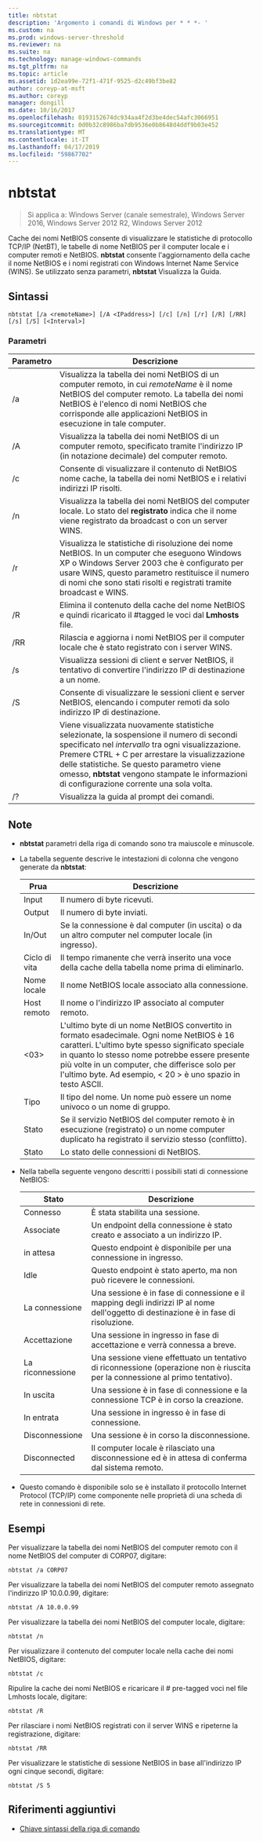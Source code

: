 ```yaml
---
title: nbtstat
description: 'Argomento i comandi di Windows per * * *- '
ms.custom: na
ms.prod: windows-server-threshold
ms.reviewer: na
ms.suite: na
ms.technology: manage-windows-commands
ms.tgt_pltfrm: na
ms.topic: article
ms.assetid: 1d2ea99e-72f1-471f-9525-d2c49bf3be82
author: coreyp-at-msft
ms.author: coreyp
manager: dongill
ms.date: 10/16/2017
ms.openlocfilehash: 0193152674dc934aa4f2d3be4dec54afc3066951
ms.sourcegitcommit: 0d0b32c8986ba7db9536e0b8648d4ddf9b03e452
ms.translationtype: MT
ms.contentlocale: it-IT
ms.lasthandoff: 04/17/2019
ms.locfileid: "59867702"
---
```

# <a name="nbtstat"></a>nbtstat

>Si applica a: Windows Server (canale semestrale), Windows Server 2016, Windows Server 2012 R2, Windows Server 2012

Cache dei nomi NetBIOS consente di visualizzare le statistiche di protocollo TCP/IP (NetBT), le tabelle di nome NetBIOS per il computer locale e i computer remoti e NetBIOS. **nbtstat** consente l'aggiornamento della cache il nome NetBIOS e i nomi registrati con Windows Internet Name Service (WINS). Se utilizzato senza parametri, **nbtstat** Visualizza la Guida. 

## <a name="syntax"></a>Sintassi

```
nbtstat [/a <remoteName>] [/A <IPaddress>] [/c] [/n] [/r] [/R] [/RR] [/s] [/S] [<Interval>]
```

### <a name="parameters"></a>Parametri

|Parametro|Descrizione|
|-------|--------|
|/a <remoteName>|Visualizza la tabella dei nomi NetBIOS di un computer remoto, in cui *remoteName* è il nome NetBIOS del computer remoto. La tabella dei nomi NetBIOS è l'elenco di nomi NetBIOS che corrisponde alle applicazioni NetBIOS in esecuzione in tale computer.|
|/A <IPaddress>|Visualizza la tabella dei nomi NetBIOS di un computer remoto, specificato tramite l'indirizzo IP (in notazione decimale) del computer remoto.|
|/c|Consente di visualizzare il contenuto di NetBIOS nome cache, la tabella dei nomi NetBIOS e i relativi indirizzi IP risolti.|
|/n|Visualizza la tabella dei nomi NetBIOS del computer locale. Lo stato del **registrato** indica che il nome viene registrato da broadcast o con un server WINS.|
|/r|Visualizza le statistiche di risoluzione dei nome NetBIOS. In un computer che eseguono Windows XP o Windows Server 2003 che è configurato per usare WINS, questo parametro restituisce il numero di nomi che sono stati risolti e registrati tramite broadcast e WINS.|
|/R|Elimina il contenuto della cache del nome NetBIOS e quindi ricaricato il #tagged le voci dal **Lmhosts** file.|
|/RR|Rilascia e aggiorna i nomi NetBIOS per il computer locale che è stato registrato con i server WINS.|
|/s|Visualizza sessioni di client e server NetBIOS, il tentativo di convertire l'indirizzo IP di destinazione a un nome.|
|/S|Consente di visualizzare le sessioni client e server NetBIOS, elencando i computer remoti da solo indirizzo IP di destinazione.|
|<Interval>|Viene visualizzata nuovamente statistiche selezionate, la sospensione il numero di secondi specificato nel *intervallo* tra ogni visualizzazione. Premere CTRL + C per arrestare la visualizzazione delle statistiche. Se questo parametro viene omesso, **nbtstat** vengono stampate le informazioni di configurazione corrente una sola volta.|
|/?|Visualizza la guida al prompt dei comandi.|

## <a name="remarks"></a>Note

-   **nbtstat** parametri della riga di comando sono tra maiuscole e minuscole.

-   La tabella seguente descrive le intestazioni di colonna che vengono generate da **nbtstat**:

    |Prua|Descrizione|
    |------|--------|
    |Input|Il numero di byte ricevuti.|
    |Output|Il numero di byte inviati.|
    |In/Out|Se la connessione è dal computer (in uscita) o da un altro computer nel computer locale (in ingresso).|
    |Ciclo di vita|Il tempo rimanente che verrà inserito una voce della cache della tabella nome prima di eliminarlo.|
    |Nome locale|Il nome NetBIOS locale associato alla connessione.|
    |Host remoto|Il nome o l'indirizzo IP associato al computer remoto.|
    |<03>|L'ultimo byte di un nome NetBIOS convertito in formato esadecimale. Ogni nome NetBIOS è 16 caratteri. L'ultimo byte spesso significato speciale in quanto lo stesso nome potrebbe essere presente più volte in un computer, che differisce solo per l'ultimo byte. Ad esempio, < 20 > è uno spazio in testo ASCII.|
    |Tipo|Il tipo del nome. Un nome può essere un nome univoco o un nome di gruppo.|
    |Stato|Se il servizio NetBIOS del computer remoto è in esecuzione (registrato) o un nome computer duplicato ha registrato il servizio stesso (conflitto).|
    |Stato|Lo stato delle connessioni di NetBIOS.|

-   Nella tabella seguente vengono descritti i possibili stati di connessione NetBIOS:

    |Stato|Descrizione|
    |-----|--------|
    |Connesso|È stata stabilita una sessione.|
    |Associate|Un endpoint della connessione è stato creato e associato a un indirizzo IP.|
    |in attesa|Questo endpoint è disponibile per una connessione in ingresso.|
    |Idle|Questo endpoint è stato aperto, ma non può ricevere le connessioni.|
    |La connessione|Una sessione è in fase di connessione e il mapping degli indirizzi IP al nome dell'oggetto di destinazione è in fase di risoluzione.|
    |Accettazione|Una sessione in ingresso in fase di accettazione e verrà connessa a breve.|
    |La riconnessione|Una sessione viene effettuato un tentativo di riconnessione (operazione non è riuscita per la connessione al primo tentativo).|
    |In uscita|Una sessione è in fase di connessione e la connessione TCP è in corso la creazione.|
    |In entrata|Una sessione in ingresso è in fase di connessione.|
    |Disconnessione|Una sessione è in corso la disconnessione.|
    |Disconnected|Il computer locale è rilasciato una disconnessione ed è in attesa di conferma dal sistema remoto.|

-   Questo comando è disponibile solo se è installato il protocollo Internet Protocol (TCP/IP) come componente nelle proprietà di una scheda di rete in connessioni di rete.

## <a name="BKMK_Examples"></a>Esempi
Per visualizzare la tabella dei nomi NetBIOS del computer remoto con il nome NetBIOS del computer di CORP07, digitare:

```
nbtstat /a CORP07
```

Per visualizzare la tabella dei nomi NetBIOS del computer remoto assegnato l'indirizzo IP 10.0.0.99, digitare:

```
nbtstat /A 10.0.0.99
```

Per visualizzare la tabella dei nomi NetBIOS del computer locale, digitare:

```
nbtstat /n
```

Per visualizzare il contenuto del computer locale nella cache dei nomi NetBIOS, digitare:

```
nbtstat /c
```

Ripulire la cache dei nomi NetBIOS e ricaricare il # pre-tagged voci nel file Lmhosts locale, digitare:

```
nbtstat /R
```

Per rilasciare i nomi NetBIOS registrati con il server WINS e ripeterne la registrazione, digitare:

```
nbtstat /RR
```

Per visualizzare le statistiche di sessione NetBIOS in base all'indirizzo IP ogni cinque secondi, digitare:

```
nbtstat /S 5
```

## <a name="additional-references"></a>Riferimenti aggiuntivi

-   [Chiave sintassi della riga di comando](command-line-syntax-key.md)


